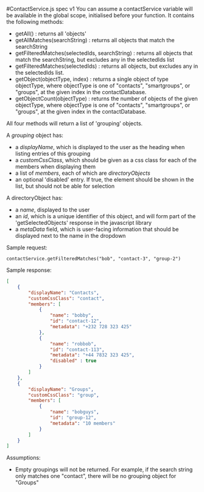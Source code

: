 #ContactService.js spec v1
You can assume a contactService variable will be available in the global scope, initialised before your function. It contains the following methods:
- getAll() : returns all 'objects'
- getAllMatches(searchString) : returns all objects that match the searchString
- getFilteredMatches(selectedIds, searchString) : returns all objects that match the searchString, but excludes any in the selectedIds list
- getFilteredMatches(selectedIds) : returns all objects, but excludes any in the selectedIds list.
- getObject(objectType, index) : returns a single object of type objectType, where objectType is one of "contacts", "smartgroups", or "groups", at the given index in the contactDatabase.
- getObjectCount(objectType) : returns the number of objects of the given objectType, where objectType is one of "contacts", "smartgroups", or "groups", at the given index in the contactDatabase.

All four methods will return a list of 'grouping' objects.

A *grouping* object has:
- a *displayName*, which is displayed to the user as the heading when listing entries of this grouping
- a *customCssClass*, which should be given as a css class for each of the members when displaying them
- a list of *members*, each of which are *directoryObjects*
- an optional 'disabled' entry. If true, the element should be shown in the list, but should not be able for selection

A directoryObject has:
- a *name*, displayed to the user
- an *id*, which is a unique identifier of this object, and will form part of the 'getSelectedObjects' response in the javascript library
- a *metaData* field, which is user-facing information that should be displayed next to the name in the dropdown

Sample request:
```
contactService.getFilteredMatches("bob", "contact-3", "group-2")
```

Sample response:
```JSON
[
    {
        "displayName": "Contacts",
        "customCssClass": "contact",
        "members": [
            {
                "name": "bobby",
                "id": "contact-12",
                "metadata": "+232 728 323 425"
            },
            {
                "name": "robbob",
                "id": "contact-113",
                "metadata": "+44 7832 323 425",
                "disabled" : true
            }
        ]
    },
    {
        "displayName": "Groups",
        "customCssClass": "group",
        "members": [
            {
                "name": "bobguys",
                "id": "group-12",
                "metadata": "10 members"
            }
        ]
    }
]
```

Assumptions:
- Empty groupings will not be returned. For example, if the search string only matches one "contact", there will be no grouping object for "Groups"
